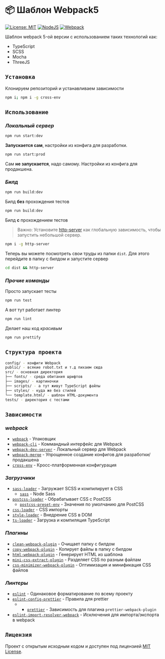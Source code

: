 # 📦 Шаблон Webpack5

[![License: MIT](https://img.shields.io/badge/License-MIT-blue.svg)](https://opensource.org/licenses/MIT)
[![NodeJS](https://img.shields.io/badge/NodeJS-v17.6.0-success)](https://nodejs.org/en/)
[![Webpack](https://img.shields.io/badge/Webpack-v5.58.2-informational)](https://webpack.js.org/)


Шаблон webpack 5-ой версии с использованием таких технологий как:
- TypeScript
- SCSS
- Mocha
- ThreeJS

## `Установка`

Клонируем репозиторий и устанавливаем зависимости

```bash
npm i; npm i -g cross-env
```

## `Использование`

### ***Локальный сервер***

```bash
npm run start:dev
```
**Запускается сам**, настройки из конфига для разработки.

```bash
npm run start:prod
```
Сам **не запускается**, надо самому. Настройки из конфига для продакшена.

### ***Билд***

```bash
npm run build:dev
```
Билд **без** прохождения тестов

```bash
npm run build:dev
```
Билд **с** прохождением тестов

> Важно: Установите [http-server](https://www.npmjs.com/package/http-server) как глобальную зависимость, чтобы запустить небольшой сервер.

```bash
npm i -g http-server
```

Теперь вы можете посмотреть свои труды из папки `dist`. Для этого перейдите в папку с билдом и запустите сервер

```bash
cd dist && http-server
```

### ***Прочие команды***

Просто запускает тесты

```bash
npm run test
```

А вот тут работает линтер

```bash
npm run lint
```

Делает наш код _красивым_

```bash
npm run prettify
```

## `Структура проекта`
```bash
config/ - конфиги Webpack
public/ - всякие robot.txt и т.д пихаем сюда
src/ - основная директория
├── fonts/ - среда обитания шрифтов
├── images/ - картиночки
├── scripts/ - а тут живут TypeScript файлы
├── styles/ - куда же без стилей
└── template.html/ - шаблон HTML-документа
tests/ - директория с тестами
```

## `Зависимости`

### ***webpack***

- [`webpack`](https://github.com/webpack/webpack) - Упаковщик
- [`webpack-cli`](https://github.com/webpack/webpack-cli) - Коммандный интерфейс для Webpack
- [`webpack-dev-server`](https://github.com/webpack/webpack-dev-server) - Локальный сервер для Webpack
- [`webpack-merge`](https://github.com/survivejs/webpack-merge) - Упрощенное создание конфигов для разработки/продакшена
- [`cross-env`](https://github.com/kentcdodds/cross-env) - Кросс-платформенная конфигурация

### ***Загрузчики***

- [`sass-loader`](https://webpack.js.org/loaders/sass-loader/) - Загружает SCSS и компилирует в CSS
  - [`sass`](https://www.npmjs.com/package/sass) - Node Sass
- [`postcss-loader`](https://webpack.js.org/loaders/postcss-loader/) - Обрабатывает CSS с PostCSS
  - [`postcss-preset-env`](https://www.npmjs.com/package/postcss-preset-env) - Значения по умолчанию для PostCSS
- [`css-loader`](https://webpack.js.org/loaders/css-loader/) - CSS импорты
- [`style-loader`](https://webpack.js.org/loaders/style-loader/) - Внедрение CSS в DOM
- [`ts-loader`](https://www.npmjs.com/package/ts-loader) - Загрузка и компиляция TypeScript

### ***Плагины***

- [`clean-webpack-plugin`](https://github.com/johnagan/clean-webpack-plugin) - Очищает папку с билдом
- [`copy-webpack-plugin`](https://github.com/webpack-contrib/copy-webpack-plugin) - Копирует файлы в папку с билдом
- [`html-webpack-plugin`](https://github.com/jantimon/html-webpack-plugin) - Генерирует HTML из шаблона
- [`mini-css-extract-plugin`](https://github.com/webpack-contrib/mini-css-extract-plugin) - Разделяет CSS по разным файлам
- [`css-minimizer-webpack-plugin`](https://webpack.js.org/plugins/css-minimizer-webpack-plugin/) - Оптимизация и минификация CSS файлов

### ***Линтеры***

- [`eslint`](https://github.com/eslint/eslint) - Одинаковое форматирование по всему проекту
- [`eslint-config-prettier`](https://github.com/prettier/eslint-config-prettier) - Правила для prettier
  - - [`prettier`](https://github.com/prettier/prettier) - Зависимость для плагина `prettier-webpack-plugin`
- [`eslint-import-resolver-webpack`](https://github.com/benmosher/eslint-plugin-import/tree/master/resolvers/webpack) - Исключения для импорта/экспорта в webpack 

## `Лицензия`

Проект с открытым исходным кодом и доступен под лицензией [MIT License](LICENSE).
